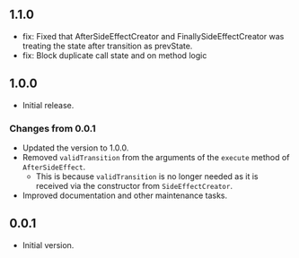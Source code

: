 ## 1.1.0
- fix: Fixed that AfterSideEffectCreator and FinallySideEffectCreator was treating the state after transition as prevState.
- fix: Block duplicate call state and on method logic

## 1.0.0
- Initial release.
### Changes from 0.0.1
- Updated the version to 1.0.0.
- Removed `validTransition` from the arguments of the `execute` method of `AfterSideEffect`.
  - This is because `validTransition` is no longer needed as it is received via the constructor from `SideEffectCreator`.
- Improved documentation and other maintenance tasks.


## 0.0.1

- Initial version.

